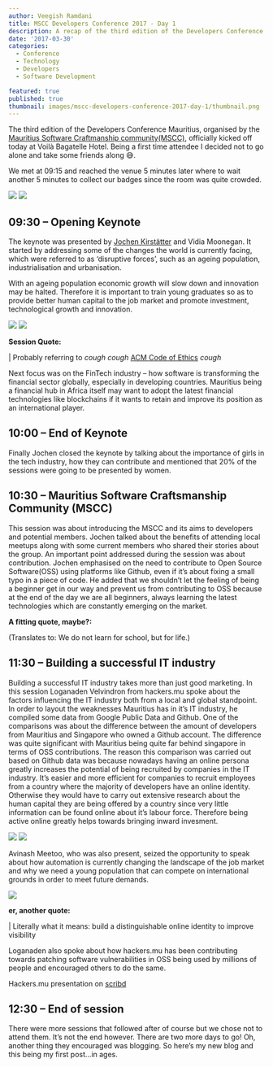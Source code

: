 ```yaml
---
author: Veegish Ramdani
title: MSCC Developers Conference 2017 - Day 1
description: A recap of the third edition of the Developers Conference Mauritius - Day 1
date: '2017-03-30'
categories:
  - Conference
  - Technology
  - Developers
  - Software Development

featured: true
published: true
thumbnail: images/mscc-developers-conference-2017-day-1/thumbnail.png
---
```


<script>
  import Image from 'svimg/Image.svelte';
  import Quote from './quote.svelte';
  import ImageCaption from './image-caption.svelte';
</script>

The third edition of the Developers Conference Mauritius, organised by the [Mauritius Software Craftmanship community(MSCC)](https://www.meetup.com/en-AU/MauritiusSoftwareCraftsmanshipCommunity/), officially kicked off today at Voilà Bagatelle Hotel. Being a first time attendee I decided not to go alone and take some friends along 😅.

We met at 09:15 and reached the venue 5 minutes later where to wait another 5 minutes to collect our badges since the room was quite crowded.

<ImageCaption caption="Badge, a recruiting ad from a sponsor and a folder">
  <Image class="inline-basic-image" src="images/mscc-developers-conference-2017-day-1/mscc-developers-conference-2017-day-1-folder-1.jpg" />
</ImageCaption>

<ImageCaption caption="Inside the folder: Surprise! Some swag – Free stickers, a notebook & a pen">
  <Image class="inline-basic-image" src="images/mscc-developers-conference-2017-day-1/mscc-developers-conference-2017-day-1-folder-2.jpg" />
</ImageCaption>

## 09:30 – Opening Keynote

The keynote was presented by [Jochen Kirstätter](https://twitter.com/JKirstaetter) and Vidia Moonegan. It started by addressing some of the changes the world is currently facing, which were referred to as ‘disruptive forces’, such as an ageing population, industrialisation and urbanisation.

With an ageing population economic growth will slow down and innovation may be halted. Therefore it is important to train young graduates so as to provide better human capital to the job market and promote investment, technological growth and innovation.

<ImageCaption caption="Vidia Moonegan">
  <Image class="inline-basic-image" src="images/mscc-developers-conference-2017-day-1/mscc-developers-conference-2017-day-1-speaker-1.jpg" />
</ImageCaption>

<ImageCaption caption="Jochen Kirstätter">
  <Image class="inline-basic-image" src="images/mscc-developers-conference-2017-day-1/mscc-developers-conference-2017-day-1-speaker-2.jpg" />
</ImageCaption>

**Session Quote:**

<Quote author="Keynote Speaker" quote="You are not here just to develop new products, but for much more" />

| Probably referring to _cough_ _cough_ [ACM Code of Ethics](http://www.acm.org/about/se-code) _cough_

Next focus was on the FinTech industry – how software is transforming the financial sector globally, especially in developing countries. Mauritius being a financial hub in Africa itself may want to adopt the latest financial technologies like blockchains if it wants to retain and improve its position as an international player.

## 10:00 – End of Keynote

Finally Jochen closed the keynote by talking about the importance of girls in the tech industry, how they can contribute and mentioned that 20% of the sessions were going to be presented by women.

## 10:30 – Mauritius Software Craftsmanship Community (MSCC)

This session was about introducing the MSCC and its aims to developers and potential members. Jochen talked about the benefits of attending local meetups along with some current members who shared their stories about the group. An important point addressed during the session was about contribution. Jochen emphasised on the need to contribute to Open Source Software(OSS) using platforms like Github, even if it’s about fixing a small typo in a piece of code. He added that we shouldn’t let the feeling of being a beginner get in our way and prevent us from contributing to OSS because at the end of the day we are all beginners, always learning the latest technologies which are constantly emerging on the market.

**A fitting quote, maybe?:**

<Quote author="Seneca" quote="non scholæ sed vitæ discimus" />

(Translates to: We do not learn for school, but for life.)

## 11:30 – Building a successful IT industry

Building a successful IT industry takes more than just good marketing. In this session Loganaden Velvindron from hackers.mu spoke about the factors influencing the IT industry both from a local and global standpoint. In order to layout the weaknesses Mauritius has in it’s IT industry, he compiled some data from Google Public Data and Github. One of the comparisons was about the difference between the amount of developers from Mauritius and Singapore who owned a Github account. The difference was quite significant with Mauritius being quite far behind singapore in terms of OSS contributions. The reason this comparison was carried out based on Github data was because nowadays having an online persona greatly increases the potential of being recruited by companies in the IT industry. It’s easier and more efficient for companies to recruit employees from a country where the majority of developers have an online identity. Otherwise they would have to carry out extensive research about the human capital they are being offered by a country since very little information can be found online about it’s labour force. Therefore being active online greatly helps towards bringing inward invesment.

<ImageCaption caption="Presenting comparison data between Mauritius and Singapore">
  <Image class="inline-basic-image" src="images/mscc-developers-conference-2017-day-1/mscc-developers-conference-2017-day-1-logan-1.jpg" />
</ImageCaption>

<ImageCaption caption="Loganaden Velvindron">
  <Image class="inline-basic-image" src="images/mscc-developers-conference-2017-day-1/mscc-developers-conference-2017-day-1-logan-2.jpg" />
</ImageCaption>

Avinash Meetoo, who was also present, seized the opportunity to speak about how automation is currently changing the landscape of the job market and why we need a young population that can compete on international grounds in order to meet future demands.

<ImageCaption caption="Avinash Meetoo speaking about automation">
  <Image class="inline-basic-image" src="images/mscc-developers-conference-2017-day-1/mscc-developers-conference-2017-day-1-automation.jpg" />
</ImageCaption>

**er, another quote:**
<Quote author="Loganden Velvindron" quote="Your online persona needs to be controlled by you" />

| Literally what it means: build a distinguishable online identity to improve visibility

Loganaden also spoke about how hackers.mu has been contributing towards patching software vulnerabilities in OSS being used by millions of people and encouraged others to do the same.

Hackers.mu presentation on [scribd](https://www.scribd.com/document/343510322/Hackers-mu-building-a-successful-IT-industry)

## 12:30 – End of session

There were more sessions that followed after of course but we chose not to attend them. It’s not the end however. There are two more days to go! Oh, another thing they encouraged was blogging. So here’s my new blog and this being my first post…in ages.
